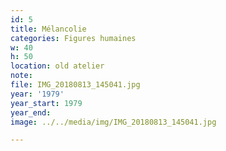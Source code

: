 ```yaml
---
id: 5
title: Mélancolie
categories: Figures humaines
w: 40
h: 50
location: old atelier
note:
file: IMG_20180813_145041.jpg
year: '1979'
year_start: 1979
year_end:
image: ../../media/img/IMG_20180813_145041.jpg

---
```

